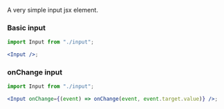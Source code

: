 A very simple input jsx element.

### Basic input

```jsx
import Input from "./input";

<Input />;
```

### onChange input

```jsx
import Input from "./input";

<Input onChange={(event) => onChange(event, event.target.value)} />;
```

